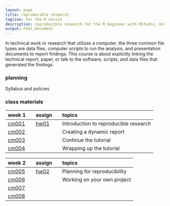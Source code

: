 ```yaml
---
layout: page
title: reproducible research
tagline: for the R novice
description: reproducible research for the R beginner with RStudio, knitr
output: html_document
---
```






In technical work or research that utilizes a computer, the three common file types are data files, computer scripts to run the analysis, and presentation documents to report findings. This course is about explicitly linking the technical report, paper, or talk to the software, scripts, and data files that generated the findings. 

### planning

Syllabus and policies 

### class materials


|week 1          |   |assign         |   |topics                                |
|:---------------|:--|:--------------|:--|:-------------------------------------|
|[cm001](linkto) |   |[hw01](linkto) |   |Introduction to reproducible research |
|[cm002](linkto) |   |               |   |Creating a dynamic report             |
|[cm003](linkto) |   |               |   |Continue the tutorial                 |
|[cm004](linkto) |   |               |   |Wrapping up the tutorial              |


|week 2          |   |assign         |   |topics                       |
|:---------------|:--|:--------------|:--|:----------------------------|
|[cm005](linkto) |   |[hw02](linkto) |   |Planning for reproducibility |
|[cm006](linkto) |   |               |   |Working on your own project  |
|[cm007](linkto) |   |               |   |                             |
|[cm008](linkto) |   |               |   |                             |





<!--

### materials

Week 1

- [Topic] [Assignment] 
- [Topic] [Assignment] 
- [Topic] [Assignment] 



Week 3 

- Topic [assignments] [tutorials] [slides] [notes] [links] 
- Topic [assignments] [tutorials] [slides] [notes] [links] 
- Topic [assignments] [tutorials] [slides] [notes] [links] 

Week 4 

- Topic [assignments] [tutorials] [slides] [notes] [links] 
- Topic [assignments] [tutorials] [slides] [notes] [links] 
- Topic [assignments] [tutorials] [slides] [notes] [links]  

Week 5 

- Topic [assignments] [tutorials] [slides] [notes] [links] 
- Topic [assignments] [tutorials] [slides] [notes] [links] 
- Topic [assignments] [tutorials] [slides] [notes] [links]   

Week 6 

- Topic [assignments] [tutorials] [slides] [notes] [links] 
- Topic [assignments] [tutorials] [slides] [notes] [links] 
- Topic [assignments] [tutorials] [slides] [notes] [links]   

Week 7 

- Topic [assignments] [tutorials] [slides] [notes] [links] 
- Topic [assignments] [tutorials] [slides] [notes] [links] 
- Topic [assignments] [tutorials] [slides] [notes] [links]  

Week 8 

- Topic [assignments] [tutorials] [slides] [notes] [links] 
- Topic [assignments] [tutorials] [slides] [notes] [links] 
- Topic [assignments] [tutorials] [slides] [notes] [links]  

Week 9 

- Topic [assignments] [tutorials] [slides] [notes] [links] 
- Topic [assignments] [tutorials] [slides] [notes] [links] 
- Topic [assignments] [tutorials] [slides] [notes] [links]  

Week 10 

- Topic [assignments] [tutorials] [slides] [notes] [links] 
- Topic [assignments] [tutorials] [slides] [notes] [links] 
- Topic [assignments] [tutorials] [slides] [notes] [links]  
-->






